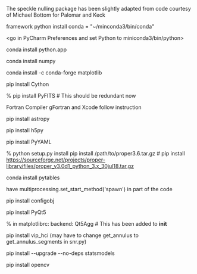 The speckle nulling package has been slightly adapted from code courtesy of Michael Bottom for Palomar and Keck

framework python install
conda = "~/minconda3/bin/conda"

<go in PyCharm Preferences and set Python to miniconda3/bin/python>
<do the rest of the commands in that terminal>

conda install python.app

conda install numpy

conda install -c conda-forge matplotlib

pip install Cython

% pip install PyFITS # This should be redundant now

Fortran Compiler gFortran and Xcode follow instruction

pip install astropy

pip install h5py

pip install PyYAML

% <cd to downloaded and unzipped proper directory> python setup.py install
pip install /path/to/proper3.6.tar.gz # pip install https://sourceforge.net/projects/proper-library/files/proper_v3.0d1_python_3.x_30jul18.tar.gz

conda install pytables

have multiprocessing.set_start_method('spawn') in part of the code

pip install configobj

pip install PyQt5

% in matplotlibrc: backend: Qt5Agg # This has been added to __init__

pip install vip_hci (may have to change get_annulus to get_annulus_segments in snr.py)

pip install --upgrade --no-deps statsmodels

pip install opencv